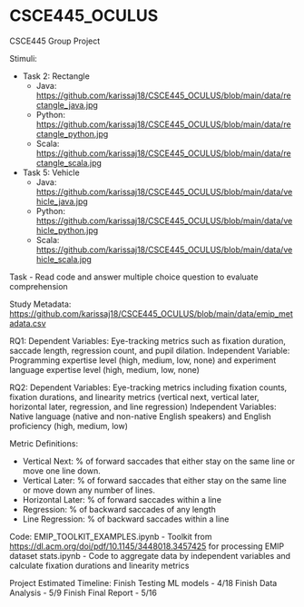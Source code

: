# CSCE445_OCULUS
CSCE445 Group Project 

Stimuli:
  - Task 2: Rectangle
      - Java: https://github.com/karissaj18/CSCE445_OCULUS/blob/main/data/rectangle_java.jpg
      - Python: https://github.com/karissaj18/CSCE445_OCULUS/blob/main/data/rectangle_python.jpg
      - Scala: https://github.com/karissaj18/CSCE445_OCULUS/blob/main/data/rectangle_scala.jpg
  - Task 5: Vehicle
      - Java: https://github.com/karissaj18/CSCE445_OCULUS/blob/main/data/vehicle_java.jpg
      - Python: https://github.com/karissaj18/CSCE445_OCULUS/blob/main/data/vehicle_python.jpg
      - Scala: https://github.com/karissaj18/CSCE445_OCULUS/blob/main/data/vehicle_scala.jpg
   
Task - Read code and answer multiple choice question to evaluate comprehension

Study Metadata: https://github.com/karissaj18/CSCE445_OCULUS/blob/main/data/emip_metadata.csv


RQ1:
    Dependent Variables: Eye-tracking metrics such as fixation duration, saccade length, regression count, and pupil dilation.
    Independent Variable: Programming expertise level (high, medium, low, none) and experiment language expertise level (high, medium, low, none)
  

RQ2:
    Dependent Variables: Eye-tracking metrics including fixation counts, fixation durations, and linearity metrics (vertical next, vertical later, horizontal later, regression, and line regression)
    Independent Variables: Native language (native and non-native English speakers) and English proficiency (high, medium, low)

Metric Definitions:
  - Vertical Next: % of forward saccades that either stay on the same line or move one line down.
  - Vertical Later: % of forward saccades that either stay on the same line or move down any number of lines.
  - Horizontal Later: % of forward saccades within a line 
  - Regression: % of backward saccades of any length 
  - Line Regression: % of backward saccades within a line

Code:
  EMIP_TOOLKIT_EXAMPLES.ipynb - Toolkit from https://dl.acm.org/doi/pdf/10.1145/3448018.3457425 for processing EMIP      dataset
  stats.ipynb - Code to aggregate data by independent variables and calculate fixation durations and linearity metrics


Project Estimated Timeline:
Finish Testing ML models - 4/18
Finish Data Analysis - 5/9
Finish Final Report - 5/16










